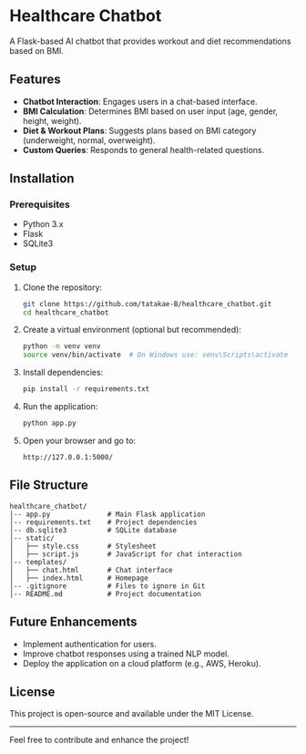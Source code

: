 # Healthcare Chatbot

A Flask-based AI chatbot that provides workout and diet recommendations based on BMI.

## Features
- **Chatbot Interaction**: Engages users in a chat-based interface.
- **BMI Calculation**: Determines BMI based on user input (age, gender, height, weight).
- **Diet & Workout Plans**: Suggests plans based on BMI category (underweight, normal, overweight).
- **Custom Queries**: Responds to general health-related questions.

## Installation

### Prerequisites
- Python 3.x
- Flask
- SQLite3

### Setup
1. Clone the repository:
   ```sh
   git clone https://github.com/tatakae-B/healthcare_chatbot.git
   cd healthcare_chatbot
   ```
2. Create a virtual environment (optional but recommended):
   ```sh
   python -m venv venv
   source venv/bin/activate  # On Windows use: venv\Scripts\activate
   ```
3. Install dependencies:
   ```sh
   pip install -r requirements.txt
   ```
4. Run the application:
   ```sh
   python app.py
   ```
5. Open your browser and go to:
   ```
   http://127.0.0.1:5000/
   ```

## File Structure
```
healthcare_chatbot/
│-- app.py              # Main Flask application
│-- requirements.txt    # Project dependencies
│-- db.sqlite3          # SQLite database
│-- static/
│   ├── style.css       # Stylesheet
│   ├── script.js       # JavaScript for chat interaction
│-- templates/
│   ├── chat.html       # Chat interface
│   ├── index.html      # Homepage
│-- .gitignore          # Files to ignore in Git
│-- README.md           # Project documentation
```

## Future Enhancements
- Implement authentication for users.
- Improve chatbot responses using a trained NLP model.
- Deploy the application on a cloud platform (e.g., AWS, Heroku).

## License
This project is open-source and available under the MIT License.

---

Feel free to contribute and enhance the project!

